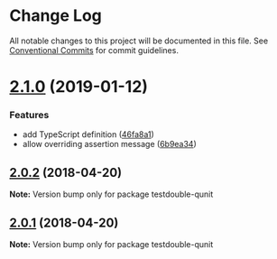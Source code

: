 # Change Log

All notable changes to this project will be documented in this file.
See [Conventional Commits](https://conventionalcommits.org) for commit guidelines.

<a name="2.1.0"></a>
# [2.1.0](https://github.com/alexlafroscia/testdouble-qunit/tree/master/packages/testdouble-qunit/compare/v2.0.2...v2.1.0) (2019-01-12)


### Features

* add TypeScript definition ([46fa8a1](https://github.com/alexlafroscia/testdouble-qunit/tree/master/packages/testdouble-qunit/commit/46fa8a1))
* allow overriding assertion message ([6b9ea34](https://github.com/alexlafroscia/testdouble-qunit/tree/master/packages/testdouble-qunit/commit/6b9ea34))




<a name="2.0.2"></a>
## [2.0.2](https://github.com/alexlafroscia/testdouble-qunit/tree/master/packages/testdouble-qunit/compare/v2.0.1...v2.0.2) (2018-04-20)




**Note:** Version bump only for package testdouble-qunit

<a name="2.0.1"></a>
## [2.0.1](https://github.com/alexlafroscia/testdouble-qunit/tree/master/packages/testdouble-qunit/compare/v2.0.0...v2.0.1) (2018-04-20)




**Note:** Version bump only for package testdouble-qunit
